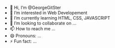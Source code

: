 - 👋 Hi, I’m @GeorgeGitSter
- 👀 I’m interested in Web Developement
- 🌱 I’m currently learning HTML, CSS, JAVASCRIPT
- 💞️ I’m looking to collaborate on ...
- 📫 How to reach me ...
- 😄 Pronouns: ...
- ⚡ Fun fact: ...

<!---
GeorgeGitSter/GeorgeGitSter is a ✨ special ✨ repository because its `README.md` (this file) appears on your GitHub profile.
You can click the Preview link to take a look at your changes.
--->

